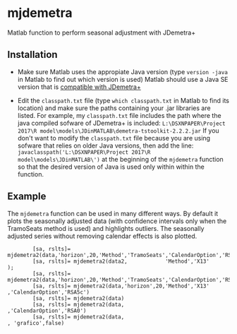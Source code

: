 # mjdemetra
Matlab function to perform seasonal adjustment with JDemetra+

## Installation

- Make sure Matlab uses the appropiate Java version
(type ```version -java``` in Matlab to find out which version is used)
Matlab should use a Java SE version that is [compatible with
JDemetra+](https://github.com/jdemetra/jdemetra-app) 

- Edit the ```classpath.txt``` file (type ```which classpath.txt``` in Matlab to find its location)
and make  sure the paths containing your .jar libraries are listed. For example, 
my ```classpath.txt``` file includes the path where the java compiled sofware of JDemetra+ is included:
```L:\DSXNPAPER\Project 2017\R model\models\JDinMATLAB\demetra-tstoolkit-2.2.2.jar```
If you don't want to modify the ```classpath.txt``` file because you are using sofware that relies on older Java versions, then            add the line:
```javaclasspath('L:\DSXNPAPER\Project 2017\R model\models\JDinMATLAB\')``` 
at the beginning of the ```mjdemetra``` function so that the desired version of Java is used only within within the function.

## Example

The ```mjdemetra``` function can be used in many different ways. By default it plots the seasonally adjusted data (with confidence intervals only when the TramoSeats method is used) and highlights outliers. The seasonally adjusted series without removing calendar effects is also plotted.

```
        [sa, rslts]= mjdemetra2(data,'horizon',20,'Method','TramoSeats','CalendarOption','RSAfull')
        [sa, rslts]= mjdemetra2(data2,            'Method','X13'      );
        [sa, rslts]= mjdemetra2(data,'horizon',20,'Method','TramoSeats','CalendarOption','RSA5')
        [sa, rslts]= mjdemetra2(data,'horizon',20,'Method','X13'       ,'CalendarOption','RSA5c')
        [sa, rslts]= mjdemetra2(data)
        [sa, rslts]= mjdemetra2(data,                                  ,'CalendarOption','RSA0')
        [sa, rslts]= mjdemetra2(data,                                                          , 'grafico',false)
```
